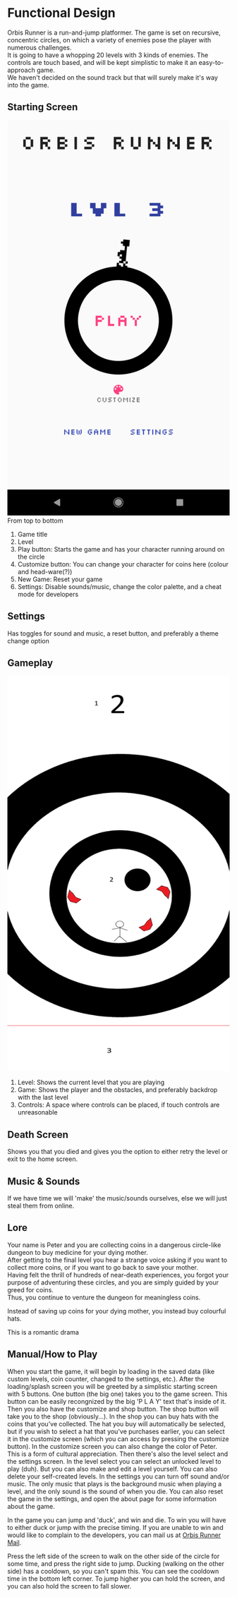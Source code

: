 # Functional Design  
Orbis Runner is a run-and-jump platformer. The game is set on recursive, concentric circles, on which a variety of enemies pose the player with numerous challenges.  
It is going to have a whopping 20 levels with 3 kinds of enemies. The controls are touch based, and will be kept simplistic to make it an easy-to-approach game.  
We haven't decided on the sound track but that will surely make it's way into the game.  
  
## Starting Screen
![Starting screen draft](start_screen.png)  
From top to bottom  
1. Game title
2. Level  
3. Play button: Starts the game and has your character running around on the circle  
4. Customize button: You can change your character for coins here (colour and head-ware(?))
5. New Game: Reset your game  
6. Settings: Disable sounds/music, change the color palette, and a cheat mode for developers  
  
## Settings
Has toggles for sound and music, a reset button, and preferably a theme change option

## Gameplay
![Gameplay screen draft](gameplay_screen.png)
1. Level: Shows the current level that you are playing
2. Game: Shows the player and the obstacles, and preferably backdrop with the last level
3. Controls: A space where controls can be placed, if touch controls are unreasonable

## Death Screen
Shows you that you died and gives you the option to either retry the level or exit to the home screen.

## Music & Sounds
If we have time we will 'make' the music/sounds ourselves, else we will just steal them from online.

## Lore
Your name is Peter and you are collecting coins in a dangerous circle-like dungeon to buy medicine for your dying mother.  
After getting to the final level you hear a strange voice asking if you want to collect more coins, or if you want to go back to save your mother.  
Having felt the thrill of hundreds of near-death experiences, you forgot your purpose of adventuring these circles, and you are simply guided by your greed for coins.  
Thus, you continue to venture the dungeon for meaningless coins.

Instead of saving up coins for your dying mother, you instead buy colourful hats.

This is a romantic drama

## Manual/How to Play
When you start the game, it will begin by loading in the saved data (like custom levels, coin counter, changed to the settings, etc.). After the loading/splash screen you will be greeted by a simplistic starting screen with 5 buttons.
One button (the big one) takes you to the game screen. This button can be easily recongnized by the big 'P L A Y' text that's inside of it. Then you also have the customize and shop button. The shop button will take you to the shop (obviously...). In the shop you can buy hats with the coins that you've collected. The hat you buy will automatically be selected, but if you wish to select a hat that you've purchases earlier, you can select it in the customize screen (which you can access by pressing the customize button).
In the customize screen you can also change the color of Peter. This is a form of cultural appreciation.
Then there's also the level select and the settings screen. In the level select you can select an unlocked level to play (duh). But you can also make and edit a level yourself. You can also delete your self-created levels.
In the settings you can turn off sound and/or music. The only music that plays is the background music when playing a level, and the only sound is the sound of when you die.
You can also reset the game in the settings, and open the about page for some information about the game.

In the game you can jump and 'duck', and win and die. To win you will have to either duck or jump with the precise timing. If you are unable to win and would like to complain to the developers, you can mail us at [Orbis Runner Mail](mailto:481909@student.saxion.nl?subject=[Orbis%20Runner]%20I%20Suck).

Press the left side of the screen to walk on the other side of the circle for some time, and press the right side to jump.
Ducking (walking on the other side) has a cooldown, so you can't spam this. You can see the cooldown time in the bottom left corner.
To jump higher you can hold the screen, and you can also hold the screen to fall slower.
